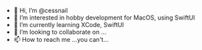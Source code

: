- 👋 Hi, I’m @cessnail
- 👀 I’m interested in hobby development for MacOS, using SwiftUI
- 🌱 I’m currently learning XCode, SwiftUI
- 💞️ I’m looking to collaborate on ...
- 📫 How to reach me ...you can't...

<!---
cessnail/cessnail is a ✨ special ✨ repository because its `README.md` (this file) appears on your GitHub profile.
You can click the Preview link to take a look at your changes.
--->
